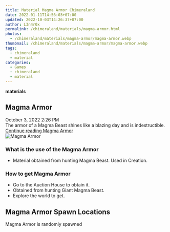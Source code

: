 ```yaml
---
title: Material Magma Armor Chimeraland
date: 2022-01-11T14:56:03+07:00
updated: 2022-10-03T14:26:37+07:00
author: L3n4r0x
permalink: /chimeraland/materials/magma-armor.html
photos:
  - /chimeraland/materials/magma-armor/magma-armor.webp
thumbnail: /chimeraland/materials/magma-armor/magma-armor.webp
tags:
  - chimeraland
  - material
categories:
  - Games
  - chimeraland
  - material
---
```


<link
  rel="stylesheet"
  href="https://rawcdn.githack.com/dimaslanjaka/Web-Manajemen/870a349/css/bootstrap-5-3-0-alpha3-wrapper.css"
/>
<section id="bootstrap-wrapper">
  <div data-bs-theme="dark">
    <div
      class="row g-0 border rounded overflow-hidden flex-md-row mb-4 shadow-sm position-relative bg-dark text-light"
    >
      <div class="col p-4 d-flex flex-column position-static">
        <strong class="d-inline-block mb-2 text-success">materials</strong>
        <h2 class="mb-0">Magma Armor</h2>
        <div class="mb-1 text-muted">October 3, 2022 2:26 PM</div>
        <div class="mb-2 border p-1">
          The armor of a Magma Beast shines like a blazing day and is
          indestructible.
        </div>
        <a
          href="/chimeraland/materials/magma-armor.html"
          class="stretched-link d-none text-primary"
          >Continue reading Magma Armor</a
        >
      </div>
      <div class="col-auto d-none d-md-block d-lg-block">
        <img
          src="https://www.webmanajemen.com/chimeraland/materials/magma-armor/magma-armor.webp"
          alt="Magma Armor"
        />
      </div>
    </div>
    <div class="row">
      <div class="col-lg-6 col-12 mb-2">
        <div class="card">
          <div class="card-body">
            <h3 class="card-title">What is the use of the Magma Armor</h3>
            <div class="card-text">
              <ul>
                <li>
                  Material obtained from hunting Magma Beast. Used in Creation.
                </li>
              </ul>
            </div>
          </div>
        </div>
      </div>
      <div class="col-lg-6 col-12 mb-2">
        <div class="card">
          <div class="card-body">
            <h3 class="card-title">How to get Magma Armor</h3>
            <div class="card-text">
              <ul>
                <li>Go to the Auction House to obtain it.</li>
                <li>Obtained from hunting Giant Magma Beast.</li>
                <li>Explore the world to get.</li>
              </ul>
            </div>
          </div>
        </div>
      </div>
      <div class="col-12 mb-2">
        <h2>Magma Armor Spawn Locations</h2>
        <p>Magma Armor is randomly spawned</p>
      </div>
    </div>
  </div>
</section>